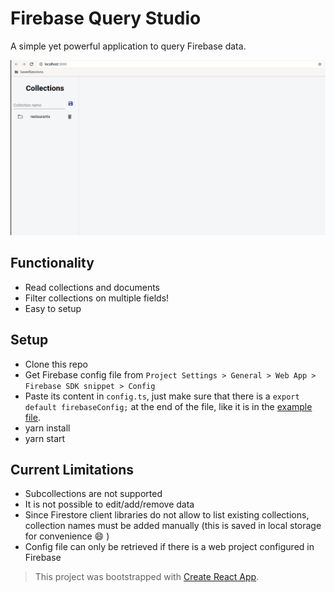 # Firebase Query Studio

A simple yet powerful application to query Firebase data.

![firestore-query](./docs/firestore-query.gif)

## Functionality

- Read collections and documents
- Filter collections on multiple fields!
- Easy to setup

## Setup

- Clone this repo
- Get Firebase config file from `Project Settings > General > Web App > Firebase SDK snippet > Config`
- Paste its content in `config.ts`, just make sure that there is a `export default firebaseConfig;` at the end of the file, like it is in the [example file](./src/config.example.ts).
- yarn install
- yarn start

## Current Limitations

- Subcollections are not supported
- It is not possible to edit/add/remove data
- Since Firestore client libraries do not allow to list existing collections, collection names must be added manually (this is saved in local storage for convenience :smile: )
- Config file can only be retrieved if there is a web project configured in Firebase

> This project was bootstrapped with [Create React App](https://github.com/facebook/create-react-app).
